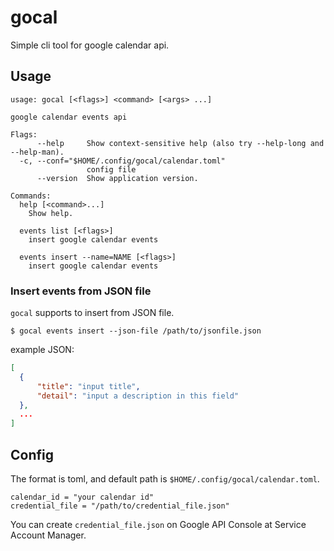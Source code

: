 # gocal
Simple cli tool for google calendar api.

## Usage
```
usage: gocal [<flags>] <command> [<args> ...]

google calendar events api

Flags:
      --help     Show context-sensitive help (also try --help-long and --help-man).
  -c, --conf="$HOME/.config/gocal/calendar.toml"  
                 config file
      --version  Show application version.

Commands:
  help [<command>...]
    Show help.

  events list [<flags>]
    insert google calendar events

  events insert --name=NAME [<flags>]
    insert google calendar events

```

### Insert events from JSON file

`gocal` supports to insert from JSON file.

```
$ gocal events insert --json-file /path/to/jsonfile.json
```

example JSON:

```json
[
  {
      "title": "input title",
      "detail": "input a description in this field"
  },
  ...
]
```

## Config

The format is toml, and default path is `$HOME/.config/gocal/calendar.toml`.

```
calendar_id = "your calendar id"
credential_file = "/path/to/credential_file.json"
```

You can create `credential_file.json` on Google API Console at Service Account Manager.
